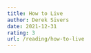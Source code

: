 ```yaml
---
title: How to Live
author: Derek Sivers
date: 2021-12-31
rating: 3
url: /reading/how-to-live
---
```

